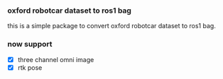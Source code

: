 ### oxford robotcar dataset to ros1 bag

this is a simple package to convert oxford robotcar dataset to ros1 bag.

### now support
- [x] three channel omni image
- [x] rtk pose